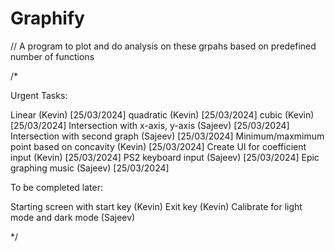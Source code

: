 # Graphify

// A program to plot and do analysis on these grpahs based on predefined number of functions

/*

Urgent Tasks: 

Linear (Kevin)  [25/03/2024]
quadratic (Kevin) [25/03/2024]
cubic (Kevin) [25/03/2024]
Intersection with x-axis, y-axis (Sajeev) [25/03/2024]
Intersection with second graph (Sajeev) [25/03/2024]
Minimum/maxmimum point based on concavity (Kevin) [25/03/2024]
Create UI for coefficient input (Kevin) [25/03/2024]
PS2 keyboard input (Sajeev) [25/03/2024]
Epic graphing music (Sajeev) [25/03/2024]


To be completed later:

Starting screen with start key (Kevin) 
Exit key (Kevin) 
Calibrate for light mode and dark mode (Sajeev)


*/